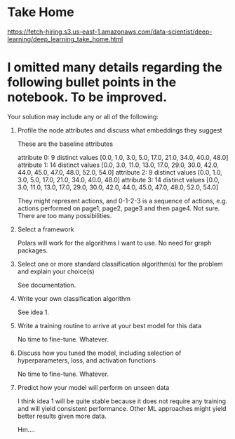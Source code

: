 # Take Home

https://fetch-hiring.s3.us-east-1.amazonaws.com/data-scientist/deep-learning/deep_learning_take_home.html

# I omitted many details regarding the following bullet points in the notebook. To be improved.

Your solution may include any or all of the following:

1. Profile the node attributes and discuss what embeddings they suggest
    
    These are the baseline attributes 

    attribute 0: 9 distinct values
        [0.0, 1.0, 3.0, 5.0, 17.0, 21.0, 34.0, 40.0, 48.0]
    attribute 1: 14 distinct values
        [0.0, 3.0, 11.0, 13.0, 17.0, 29.0, 30.0, 42.0, 44.0, 45.0, 47.0, 48.0, 52.0, 54.0]
    attribute 2: 9 distinct values
        [0.0, 1.0, 3.0, 5.0, 17.0, 21.0, 34.0, 40.0, 48.0]
    attribute 3: 14 distinct values
        [0.0, 3.0, 11.0, 13.0, 17.0, 29.0, 30.0, 42.0, 44.0, 45.0, 47.0, 48.0, 52.0, 54.0]

    They might represent actions, and 0-1-2-3 is a sequence of actions, e.g. actions performed on page1, page2, page3 and then page4. Not sure. There are too many possibilities.

2. Select a framework

    Polars will work for the algorithms I want to use. No need for graph packages.

3. Select one or more standard classification algorithm(s) for the problem and explain your choice(s)

    See documentation.

4. Write your own classification algorithm

    See idea 1.

5. Write a training routine to arrive at your best model for this data

    No time to fine-tune. Whatever.

6. Discuss how you tuned the model, including selection of hyperparameters, loss, and activation functions

    No time to fine-tune. Whatever.

7. Predict how your model will perform on unseen data

    I think idea 1 will be quite stable because it does not require any training and will yield consistent performance. Other ML approaches might yield better results given more data. 

    Hm....
    



